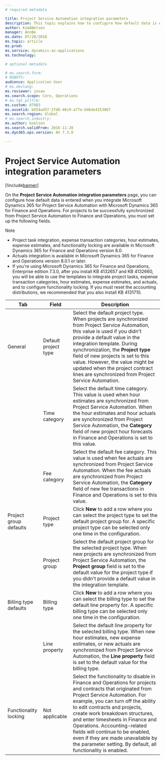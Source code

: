 ```yaml
---
# required metadata

title: Project Service Automation integration parameters
description: This topic explains how to configure how default data is entered when you integrate Microsoft Dynamics 365 for Project Service Automation with Microsoft Dynamics 365 for Finance and Operations.
author: KimANelson
manager: AnnBe
ms.date: 07/20/2018
ms.topic: article
ms.prod: 
ms.service: dynamics-ax-applications
ms.technology: 

# optional metadata

# ms.search.form: 
# ROBOTS: 
audience: Application User
# ms.devlang: 
ms.reviewer: josaw
ms.search.scope: Core, Operations
# ms.tgt_pltfrm: 
ms.custom: 87983
ms.assetid: b454ad57-2fd6-46c9-a77e-646de4153067
ms.search.region: Global
# ms.search.industry: 
ms.author: knelson
ms.search.validFrom: 2016-11-28
ms.dyn365.ops.version: AX 7.3.0

---
```


# Project Service Automation integration parameters

[!include[banner](../includes/banner.md)]

On the **Project Service Automation integration parameters** page, you can configure how default data is entered when you integrate Microsoft Dynamics 365 for Project Service Automation with Microsoft Dynamics 365 for Finance and Operations. For projects to be successfully synchronized from Project Service Automation to Finance and Operations, you must set up the following fields.

> [!NOTE]
> - Project task integration, expense transaction categories, hour estimates, expense estimates, and functionality locking are available in Microsoft Dynamics 365 for Finance and Operations version 8.0.
> - Actuals integration is available in Microsoft Dynamics 365 for Finance and Operations version 8.0.1 or later.
> - If you're using Microsoft Dynamics 365 for Finance and Operations, Enterprise edition 7.3.0, after you install KB 4132657 and KB 4132660, you will be able to use the templates to integrate project tasks, expense transaction categories, hour estimates, expense estimates, and actuals, and to configure functionality locking. If you must reset the accounting distributions, we recommended that you also install KB 4131710.

| Tab                    | Field                | Description |
|------------------------|----------------------|-------------|
| General                | Default project type | Select the default project type. When projects are synchronized from Project Service Automation, this value is used if you didn't provide a default value in the integration template. During synchronization, the **Project type** field of new projects is set to this value. However, the value might be updated when the project contract lines are synchronized from Project Service Automation. |
|                        | Time category        | Select the default time category. This value is used when hour estimates are synchronized from Project Service Automation. When the hour estimates and hour actuals are synchronized from Project Service Automation, the **Category** field of new project hour forecasts in Finance and Operations is set to this value. |
|                        | Fee category         | Select the default fee category. This value is used when fee actuals are synchronized from Project Service Automation. When the fee actuals are synchronized from Project Service Automation, the **Category** field of new fee transactions in Finance and Operations is set to this value. |
| Project group defaults | Project type         | Click **New** to add a row where you can select the project type to set the default project group for. A specific project type can be selected only one time in the configuration. |
|                        | Project group        | Select the default project group for the selected project type. When new projects are synchronized from Project Service Automation, the **Project group** field is set to the default value for the project type if you didn't provide a default value in the integration template. |
| Billing type defaults  | Billing type         | Click **New** to add a row where you can select the billing type to set the default line property for. A specific billing type can be selected only one time in the configuration. |
|                        | Line property        | Select the default line property for the selected billing type. When new hour estimates, new expense estimates, or new actuals are synchronized from Project Service Automation, the **Line property** field is set to the default value for the billing type. |
| Functionality locking  | Not applicable       | Select the functionality to disable in Finance and Operations for projects and contracts that originated from Project Service Automation. For example, you can turn off the ability to edit contracts and projects, create work breakdown structures, and enter timesheets in Finance and Operations. Accounting-related fields will continue to be enabled, even if they are made unavailable by the parameter setting. By default, all functionality is enabled. |
